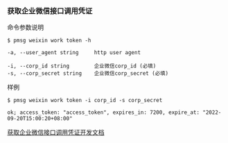 ### 获取企业微信接口调用凭证

命令参数说明

```text
$ pmsg weixin work token -h

-a, --user_agent string     http user agent

-i, --corp_id string        企业微信corp_id (必填)
-s, --corp_secret string    企业微信corp_secret (必填)
```

样例

```shell
$ pmsg weixin work token -i corp_id -s corp_secret

ok; access_token: "access_token", expires_in: 7200, expire_at: "2022-09-20T15:00:20+08:00"
```

[获取企业微信接口调用凭证开发文档](https://developer.work.weixin.qq.com/document/path/91039)